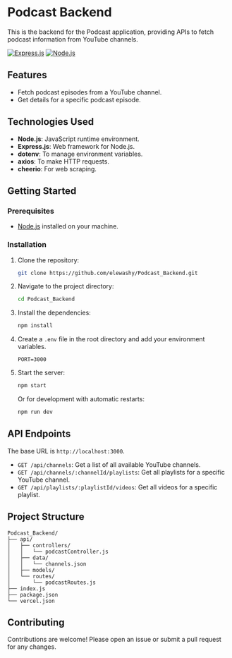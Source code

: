 # Podcast Backend

This is the backend for the Podcast application, providing APIs to fetch podcast information from YouTube channels.

[![Express.js](https://img.shields.io/badge/Express.js-000000?style=for-the-badge&logo=express&logoColor=white)](https://expressjs.com/)
[![Node.js](https://img.shields.io/badge/Node.js-339933?style=for-the-badge&logo=nodedotjs&logoColor=white)](https://nodejs.org/en)

## Features

- Fetch podcast episodes from a YouTube channel.
- Get details for a specific podcast episode.

## Technologies Used

- **Node.js**: JavaScript runtime environment.
- **Express.js**: Web framework for Node.js.
- **dotenv**: To manage environment variables.
- **axios**: To make HTTP requests.
- **cheerio**: For web scraping.

## Getting Started

### Prerequisites

- [Node.js](https://nodejs.org/en/) installed on your machine.

### Installation

1. Clone the repository:
   ```sh
   git clone https://github.com/elewashy/Podcast_Backend.git
   ```
2. Navigate to the project directory:
   ```sh
   cd Podcast_Backend
   ```
3. Install the dependencies:
   ```sh
   npm install
   ```
4. Create a `.env` file in the root directory and add your environment variables.
   ```
   PORT=3000
   ```
5. Start the server:
   ```sh
   npm start
   ```
   Or for development with automatic restarts:
   ```sh
   npm run dev
   ```

## API Endpoints

The base URL is `http://localhost:3000`.

- `GET /api/channels`: Get a list of all available YouTube channels.
- `GET /api/channels/:channelId/playlists`: Get all playlists for a specific YouTube channel.
- `GET /api/playlists/:playlistId/videos`: Get all videos for a specific playlist.

## Project Structure

```
Podcast_Backend/
├── api/
│   ├── controllers/
│   │   └── podcastController.js
│   ├── data/
│   │   └── channels.json
│   ├── models/
│   └── routes/
│       └── podcastRoutes.js
├── index.js
├── package.json
└── vercel.json
```

## Contributing

Contributions are welcome! Please open an issue or submit a pull request for any changes.
